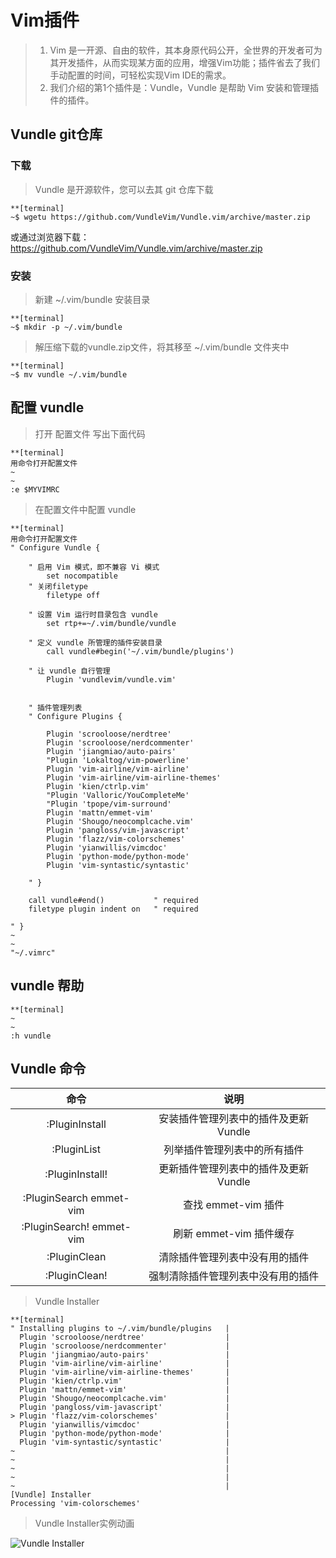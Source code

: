 # Vim插件

> 1. Vim 是一开源、自由的软件，其本身原代码公开，全世界的开发者可为其开发插件，从而实现某方面的应用，增强Vim功能；插件省去了我们手动配置的时间，可轻松实现Vim IDE的需求。
> 2. 我们介绍的第1个插件是：Vundle，Vundle 是帮助 Vim 安装和管理插件的插件。


## Vundle git仓库

### 下载
> Vundle 是开源软件，您可以去其 git 仓库下载

```
**[terminal]
~$ wgetu https://github.com/VundleVim/Vundle.vim/archive/master.zip
```
或通过浏览器下载：https://github.com/VundleVim/Vundle.vim/archive/master.zip

### 安装
> 新建 ~/.vim/bundle 安装目录

```
**[terminal]
~$ mkdir -p ~/.vim/bundle
```

> 解压缩下载的vundle.zip文件，将其移至 ~/.vim/bundle 文件夹中

```
**[terminal]
~$ mv vundle ~/.vim/bundle
```

## 配置 vundle
> 打开 配置文件 写出下面代码

```
**[terminal]
用命令打开配置文件
~
~
:e $MYVIMRC
```

> 在配置文件中配置 vundle

```
**[terminal]
用命令打开配置文件
" Configure Vundle {

	" 启用 Vim 模式，即不兼容 Vi 模式
		set nocompatible
	" 关闭filetype
		filetype off

	" 设置 Vim 运行时目录包含 vundle
		set rtp+=~/.vim/bundle/vundle

	" 定义 vundle 所管理的插件安装目录
		call vundle#begin('~/.vim/bundle/plugins')

	" 让 vundle 自行管理
		Plugin 'vundlevim/vundle.vim'


	" 插件管理列表
	" Configure Plugins {
	
		Plugin 'scrooloose/nerdtree'
		Plugin 'scrooloose/nerdcommenter'
		Plugin 'jiangmiao/auto-pairs'
		"Plugin 'Lokaltog/vim-powerline'
		Plugin 'vim-airline/vim-airline'
		Plugin 'vim-airline/vim-airline-themes'
		Plugin 'kien/ctrlp.vim'
		"Plugin 'Valloric/YouCompleteMe'
		"Plugin 'tpope/vim-surround'
		Plugin 'mattn/emmet-vim'
		Plugin 'Shougo/neocomplcache.vim'
		Plugin 'pangloss/vim-javascript'
		Plugin 'flazz/vim-colorschemes'
		Plugin 'yianwillis/vimcdoc'
		Plugin 'python-mode/python-mode'
		Plugin 'vim-syntastic/syntastic'

	" }

	call vundle#end()			" required
	filetype plugin indent on	" required
	
" }
~
~
"~/.vimrc"
```

## vundle 帮助

```
**[terminal]
~
~
:h vundle
```

## Vundle 命令

命令                    |说明
:----------------------:|:-----------------------------------:
:PluginInstall          |安装插件管理列表中的插件及更新 Vundle
:PluginList			    |列举插件管理列表中的所有插件
:PluginInstall!         |更新插件管理列表中的插件及更新 Vundle
:PluginSearch emmet-vim |查找 emmet-vim 插件
:PluginSearch! emmet-vim|刷新 emmet-vim 插件缓存
:PluginClean            |清除插件管理列表中没有用的插件
:PluginClean!           |强制清除插件管理列表中没有用的插件

> Vundle Installer

```
**[terminal]
" Installing plugins to ~/.vim/bundle/plugins   |
  Plugin 'scrooloose/nerdtree'                  |
  Plugin 'scrooloose/nerdcommenter'             |
  Plugin 'jiangmiao/auto-pairs'                 |
  Plugin 'vim-airline/vim-airline'              |
  Plugin 'vim-airline/vim-airline-themes'       |
  Plugin 'kien/ctrlp.vim'                       |
  Plugin 'mattn/emmet-vim'                      |
  Plugin 'Shougo/neocomplcache.vim'             |
  Plugin 'pangloss/vim-javascript'              |
> Plugin 'flazz/vim-colorschemes'               |
  Plugin 'yianwillis/vimcdoc'                   |
  Plugin 'python-mode/python-mode'              |
  Plugin 'vim-syntastic/syntastic'              |
~                                               |
~                                               |
~                                               |
~                                               |
~                                               |
[Vundle] Installer
Processing 'vim-colorschemes'
```

> Vundle Installer实例动画

![Vundle Installer](http://vimtutorial-1254400168.cossh.myqcloud.com/vim-vundle.gif)

